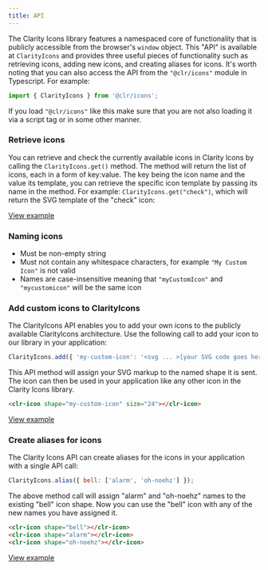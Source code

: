 ```yaml
---
title: API
---
```


The Clarity Icons library features a namespaced core of functionality that is publicly accessible from the browser's `window` object. This "API" is available at `ClarityIcons` and provides three useful pieces of functionality such as retrieving icons, adding new icons, and creating aliases for icons. It's worth noting that you can also access the API from the `"@clr/icons"` module in Typescript. For example:

<DocDemo toggle="false">

```javascript
import { ClarityIcons } from '@clr/icons';
```

</DocDemo>

If you load `"@clr/icons"` like this make sure that you are not also loading it via a script tag or in some other manner.

### Retrieve icons

You can retrieve and check the currently available icons in Clarity Icons by calling the `ClarityIcons.get()` method. The method will return the list of icons, each in a form of key:value. The key being the icon name and the value its template, you can retrieve the specific icon template by passing its name in the method. For example: `ClarityIcons.get("check")`, which will return the SVG template of the "check" icon:

[View example](https://embed.plnkr.co/RA7fzKw9KcWqJS3JDgMz/)

### Naming icons

- Must be non-empty string
- Must not contain any whitespace characters, for example `"My Custom Icon"` is not valid
- Names are case-insensitive meaning that `"myCustomIcon"` and `"mycustomicon"` will be the same icon

### Add custom icons to ClarityIcons

The ClarityIcons API enables you to add your own icons to the publicly available ClarityIcons architecture. Use the following call to add your icon to our library in your application:

<DocDemo toggle="false">

```javascript
ClarityIcons.add({ 'my-custom-icon': '<svg ... >[your SVG code goes here]</svg>' });
```

</DocDemo>

This API method will assign your SVG markup to the named shape it is sent. The icon can then be used in your application like any other icon in the Clarity Icons library.

<DocDemo toggle="false">

```html
<clr-icon shape="my-custom-icon" size="24"></clr-icon>
```

</DocDemo>

[View example](https://embed.plnkr.co/MiRlaQDHIIJd3e3Hgxyj/)

### Create aliases for icons

The Clarity Icons API can create aliases for the icons in your application with a single API call:

<DocDemo toggle="false">

```javascript
ClarityIcons.alias({ bell: ['alarm', 'oh-noehz'] });
```

</DocDemo>

The above method call will assign "alarm" and "oh-noehz" names to the existing "bell" icon shape. Now you can use the "bell" icon with any of the new names you have assigned it.

<DocDemo toggle="false">

```html
<clr-icon shape="bell"></clr-icon>
<clr-icon shape="alarm"></clr-icon>
<clr-icon shape="oh-noehz"></clr-icon>
```

</DocDemo>

[View example](https://embed.plnkr.co/7lsRWtqzta0FApicikel/)
